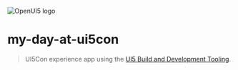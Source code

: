 ![OpenUI5 logo](http://openui5.org/images/OpenUI5_new_big_side.png)

# my-day-at-ui5con
> UI5Con experience app using the [UI5 Build and Development Tooling](https://github.com/SAP/ui5-tooling).
